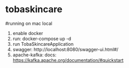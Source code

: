 # tobaskincare
#running on mac local
1. enable docker
2. run: docker-compose up -d
3. run TobaSkincareApplication
4. swagger: http://localhost:8080/swagger-ui.html#/
5. apache-kafka: docs: https://kafka.apache.org/documentation/#quickstart
